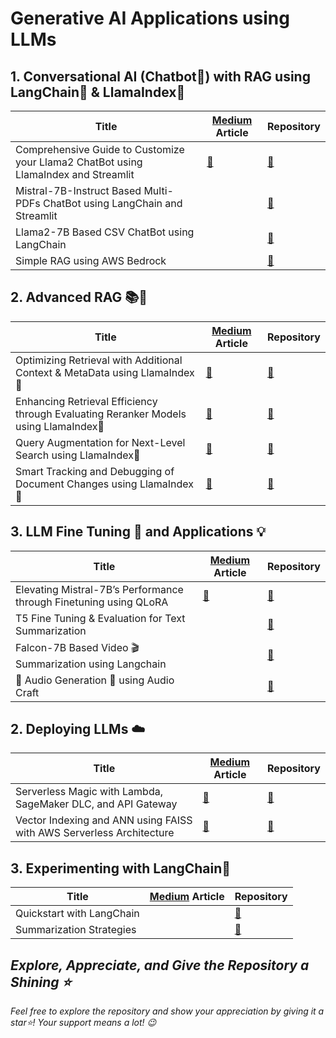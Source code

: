 # Generative AI Applications using LLMs

## 1. Conversational AI (Chatbot🤖) with RAG using LangChain🦜️ & LlamaIndex🦙       
| Title         | [Medium](https://medium.com/@akash-mathur) Article |  Repository   |
| ------------- | ------------- | ------------- |
| Comprehensive Guide to Customize your Llama2 ChatBot using LlamaIndex and Streamlit | [🔗](https://akash-mathur.medium.com/comprehensive-guide-to-customize-your-llama2-chatbot-with-llamaindex-and-streamlit-76bbd041eafc) | [🔗](https://github.com/akashmathur-2212/LLMs-playground/tree/main/LlamaIndex-applications/llama2-multi-documents-chatbot)|
| Mistral-7B-Instruct Based Multi-PDFs ChatBot using LangChain and Streamlit | | [🔗](https://github.com/akashmathur-2212/LLMs-playground/tree/main/LangChain-applications/mistral_7B-multiPDF-chatbot) |
| Llama2-7B Based CSV ChatBot using LangChain | | [🔗](https://github.com/akashmathur-2212/LLMs-playground/tree/main/LangChain-applications/llama2-chat-with-CSV) |
| Simple RAG using AWS Bedrock | | [🔗](https://github.com/akashmathur-2212/GenAI_with_AWS_Bedrock/tree/main) |

## 2. Advanced RAG 📚📒
| Title         | [Medium](https://medium.com/@akash-mathur) Article |  Repository   |
| ------------- | ------------- | ------------- |
| Optimizing Retrieval with Additional Context & MetaData using LlamaIndex🦙 | [🔗](https://akash-mathur.medium.com/advanced-rag-optimizing-retrieval-with-additional-context-metadata-using-llamaindex-aeaa32d7aa2f) | [🔗](https://github.com/akashmathur-2212/LLMs-playground/tree/main/LlamaIndex-applications/Advanced-RAG/parent_child_document_retriever) |
| Enhancing Retrieval Efficiency through Evaluating Reranker Models using LlamaIndex🦙 | [🔗](https://akash-mathur.medium.com/advanced-rag-enhancing-retrieval-efficiency-through-evaluating-reranker-models-using-llamaindex-3f104f24607e) | [🔗](https://github.com/akashmathur-2212/LLMs-playground/tree/main/LlamaIndex-applications/Advanced-RAG/reranker_models_evaluation) |
| Query Augmentation for Next-Level Search using LlamaIndex🦙 | [🔗](https://medium.com/@akash-mathur/advanced-rag-query-augmentation-for-next-level-search-using-llamaindex-d362fed7ecc3) | [🔗](https://github.com/akashmathur-2212/LLMs-playground/tree/main/LlamaIndex-applications/Advanced-RAG/advanced_query_transformations) |
| Smart Tracking and Debugging of Document Changes using LlamaIndex🦙 | [🔗](https://akash-mathur.medium.com/data-management-in-llamaindex-smart-tracking-and-debugging-of-document-changes-7b81c304382b) | [🔗](https://github.com/akashmathur-2212/LLMs-playground/tree/main/LlamaIndex-applications/Advanced-RAG/document_tracking_debugging) |


## 3. LLM Fine Tuning 🧠 and Applications 💡
| Title         | [Medium](https://medium.com/@akash-mathur) Article |  Repository   |
| ------------- | ------------- | ------------- |
| Elevating Mistral-7B’s Performance through Finetuning using QLoRA | [🔗](https://akash-mathur.medium.com/elevating-mistral-7bs-performance-through-qlora-b2504cf7c2fe) | [🔗](https://github.com/akashmathur-2212/LLMs-playground/tree/main/mistral-finetune-using-LoRA) |
| T5 Fine Tuning & Evaluation for Text Summarization | | [🔗](https://github.com/akashmathur-2212/LLMs-playground/tree/main/finetuned-text-summarizer) |
| Falcon-7B Based Video 🎬 Summarization using Langchain | | [🔗](https://github.com/akashmathur-2212/LLMs-playground/tree/main/LangChain-applications/Video-Summarization-Langchain) |
| 🎵 Audio Generation 🎹 using Audio Craft | | [🔗](https://github.com/akashmathur-2212/LLMs-playground/tree/main/AI-Audio-Generation) |

## 2. Deploying LLMs ☁️
| Title         | [Medium](https://medium.com/@akash-mathur) Article |  Repository   |  
| ------------- | ------------- | ------------- |
| Serverless Magic with Lambda, SageMaker DLC, and API Gateway | [🔗](https://medium.com/@akash-mathur/deploying-llms-serverless-magic-with-lambda-sagemaker-dlc-and-api-gateway-1bf99517d43e)  | [🔗](https://github.com/akashmathur-2212/aws-serverless-workflows/tree/main/LLM-Endpoint-Deployment-Inference)|
| Vector Indexing and ANN using FAISS with AWS Serverless Architecture | [🔗](https://akash-mathur.medium.com/unlocking-faiss-for-efficient-search-vector-indexing-and-ann-with-serverless-architecture-5b2b59ead20f)  | [🔗](https://github.com/akashmathur-2212/Recommendation-System-Playground/tree/main/faiss-similarity-search)|

## 3. Experimenting with LangChain🦜️
| Title         | [Medium](https://medium.com/@akash-mathur) Article |  Repository  |
| ------------- | ------------- | ------------- |
| Quickstart with LangChain |   | [🔗](https://github.com/akashmathur-2212/LLMs-playground/blob/main/LangChain-applications/Mastering-Langchain/langchain-quickstart-with-llama2.ipynb) |
| Summarization Strategies |   | [🔗](https://github.com/akashmathur-2212/LLMs-playground/blob/main/LangChain-applications/Mastering-Langchain/summarization-strategies-using-langchain.ipynb) |

## *Explore, Appreciate, and Give the Repository a Shining ⭐*
*Feel free to explore the repository and show your appreciation by giving it a star⭐! Your support means a lot! 😉*
